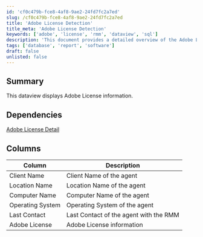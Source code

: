 ```yaml
---
id: 'cf0c479b-fce8-4af8-9ae2-24fd7fc2a7ed'
slug: /cf0c479b-fce8-4af8-9ae2-24fd7fc2a7ed
title: 'Adobe License Detection'
title_meta: 'Adobe License Detection'
keywords: ['adobe', 'license', 'rmm', 'dataview', 'sql']
description: 'This document provides a detailed overview of the Adobe License information dataview, including its dependencies, columns, and SQL representation for retrieving the relevant data from the database.'
tags: ['database', 'report', 'software']
draft: false
unlisted: false
---
```


## Summary

This dataview displays Adobe License information.

## Dependencies

[Adobe License Detail](/docs/7a5a36e2-53b5-4a14-aa2b-0b214ac40767)

## Columns

| Column             | Description                             |
|--------------------|-----------------------------------------|
| Client Name        | Client Name of the agent                |
| Location Name      | Location Name of the agent              |
| Computer Name      | Computer Name of the agent              |
| Operating System    | Operating System of the agent           |
| Last Contact       | Last Contact of the agent with the RMM  |
| Adobe License      | Adobe License information                |
